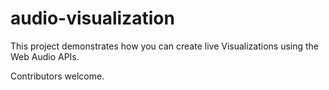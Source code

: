 # audio-visualization

This project demonstrates how you can create live Visualizations using the Web Audio APIs.

Contributors welcome.
